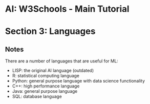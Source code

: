 
# AI: W3Schools - Main Tutorial
# Section 3: Languages

## Notes
There are a number of languages that are useful for ML:
 - LISP: the original AI language (outdated)
 - R: statistical computing language
 - Python: general purpose language with data science functionality
 - C++: high performance language
 - Java: general purpose language
 - SQL: database language
 